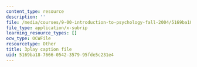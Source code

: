 ```yaml
---
content_type: resource
description: ''
file: /media/courses/9-00-introduction-to-psychology-fall-2004/5169ba1876660542357995fde5c231e4_10494.srt
file_type: application/x-subrip
learning_resource_types: []
ocw_type: OCWFile
resourcetype: Other
title: 3play caption file
uid: 5169ba18-7666-0542-3579-95fde5c231e4
---
```

